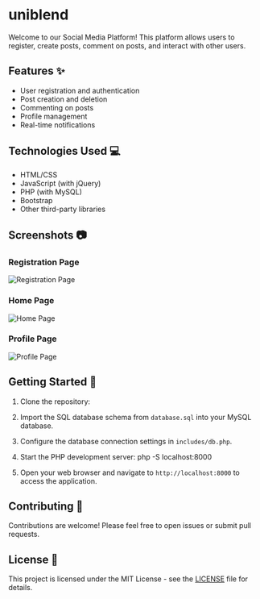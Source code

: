 # uniblend
Welcome to our Social Media Platform! This platform allows users to register, create posts, comment on posts, and interact with other users.

## Features ✨

- User registration and authentication
- Post creation and deletion
- Commenting on posts
- Profile management
- Real-time notifications

## Technologies Used 💻

- HTML/CSS
- JavaScript (with jQuery)
- PHP (with MySQL)
- Bootstrap
- Other third-party libraries

## Screenshots 📷

### Registration Page
![Registration Page](screenshots/registration.png)

### Home Page
![Home Page](screenshots/home.png)

### Profile Page
![Profile Page](screenshots/profile.png)

## Getting Started 🚀

1. Clone the repository:

2. Import the SQL database schema from `database.sql` into your MySQL database.

3. Configure the database connection settings in `includes/db.php`.

4. Start the PHP development server:
   php -S localhost:8000

6. Open your web browser and navigate to `http://localhost:8000` to access the application.

## Contributing 🤝

Contributions are welcome! Please feel free to open issues or submit pull requests.

## License 📄

This project is licensed under the MIT License - see the [LICENSE](LICENSE) file for details.

